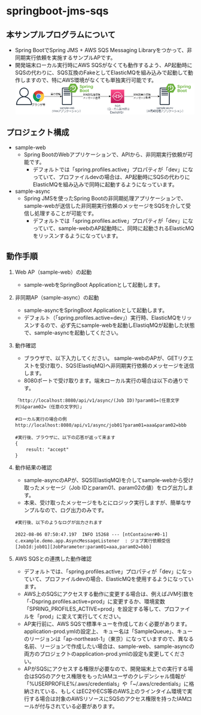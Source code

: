 # springboot-jms-sqs
## 本サンプルプログラムについて
* Spring BootでSpring JMS + AWS SQS Messaging Libraryをつかって、非同期実行依頼を実施するサンプルAPです。
* 開発端末ローカル実行時にAWS SQSがなくても動作するよう、AP起動時にSQSの代わりに、SQS互換のFakeとしてElasticMQを組み込みで起動して動作しますので、特にAWS環境がなくても単独実行可能です。
![構成](img/springboot-jms-sqs.png)
## プロジェクト構成
* sample-web
    * Spring BootのWebアプリケーションで、APIから、非同期実行依頼が可能です。
        * デフォルトでは「spring.profiles.active」プロパティが「dev」になっていて、プロファイルdevの場合は、AP起動時にSQSの代わりにElasticMQを組み込みで同時に起動するようになっています。
* sample-async
    * Spring JMSを使ったSpring Bootの非同期処理アプリケーションで、sample-webが送信した非同期実行依頼のメッセージをSQSを介して受信し処理することが可能です。
        * デフォルトでは「spring.profiles.active」プロパティが「dev」になっていて、sample-webのAP起動時に、同時に起動されるElasticMQをリッスンするようになっています。

## 動作手順
1. Web AP（sample-web）の起動
    * sample-webをSpringBoot Applicationとして起動します。    

1. 非同期AP（sample-async）の起動
    * sample-asyncをSpringBoot Applicationとして起動します。
    * デフォルト（「spring.profiles.active=dev」）実行時、ElasticMQをリッスンするので、必ず先にsample-webを起動しElastiqMQが起動した状態で、sample-asyncを起動してください。

1. 動作確認
    * ブラウザで、以下入力してください。 sample-webのAPが、GETリクエストを受け取り、SQS(ElastiqMQ)へ非同期実行依頼のメッセージを送信します。
    * 8080ポートで受け取ります。端末ローカル実行の場合は以下の通りです。
    ```
    「http://localhost:8080/api/v1/async/(Job ID)?param01=(任意文字列)&param02=（任意の文字列）」

    #ローカル実行の場合の例
    http://localhost:8080/api/v1/async/job01?param01=aaa&param02=bbb

    #実行後、ブラウザに、以下の応答が返って来ます
    {
        result: "accept"
    }    
    ```

1. 動作結果の確認
    * sample-asyncのAPが、SQS(ElastiqMQ)を介してsample-webから受け取ったメッセージ（Job IDとparam01、param02の値）をログ出力します。
    * 本来、受け取ったメッセージをもとにロジック実行しますが、簡単なサンプルなので、ログ出力のみです。
    ```
    #実行後、以下のようなログが出力されます

    2022-08-06 07:50:47.197  INFO 15268 --- [ntContainer#0-1] c.example.demo.app.AsyncMessageListener  : ジョブ実行依頼受信[JobId:job01][JobParameter:param01=aaa,param02=bbb]
    ```    
1. AWS SQSとの連携した動作確認
    * デフォルトでは、「spring.profiles.active」プロパティが「dev」になっていて、プロファイルdevの場合、ElasticMQを使用するようになっています。 
    * AWS上のSQSにアクセスする動作に変更する場合は、例えばJVM引数を「-Dspring.profiles.active=prod」に変更するか、環境変数「SPRING_PROFILES_ACTIVE=prod」を設定する等して、プロファイルを「prod」に変えて実行してください。    
    * AP実行前に、AWS SQSで標準キューを作成しておく必要があります。application-prod.ymlの設定上、 キュー名は「SampleQueue」、キューのリージョンは「ap-northeast-1」（東京）になっていますので、異なる名前、リージョンで作成したい場合は、sample-web、sample-asyncの両方のプロジェクトのapplication-prod.ymlの設定も変更してください。
    * APがSQSにアクセスする権限が必要なので、開発端末上での実行する場合はSQSのアクセス権限をもったIAMユーザのクレデンシャル情報が「%USERPROFILE%/.aws/credentials」や「~/.aws/credentials」に格納されている、もしくはEC2やECS等のAWS上のラインタイム環境で実行する場合は対象のAWSリソースにSQSのアクセス権限を持ったIAMロールが付与されている必要があります。



